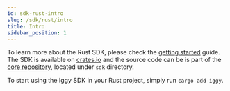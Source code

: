 ```yaml
---
id: sdk-rust-intro
slug: /sdk/rust/intro
title: Intro
sidebar_position: 1
---
```


To learn more about the Rust SDK, please check the [getting started](/introduction/getting-started) guide. The SDK is available on [crates.io](https://crates.io/crates/iggy) and the source code can be is part of the [core repository](https://github.com/iggy-rs/iggy/), located under `sdk` directory.

To start using the Iggy SDK in your Rust project, simply run `cargo add iggy`.
